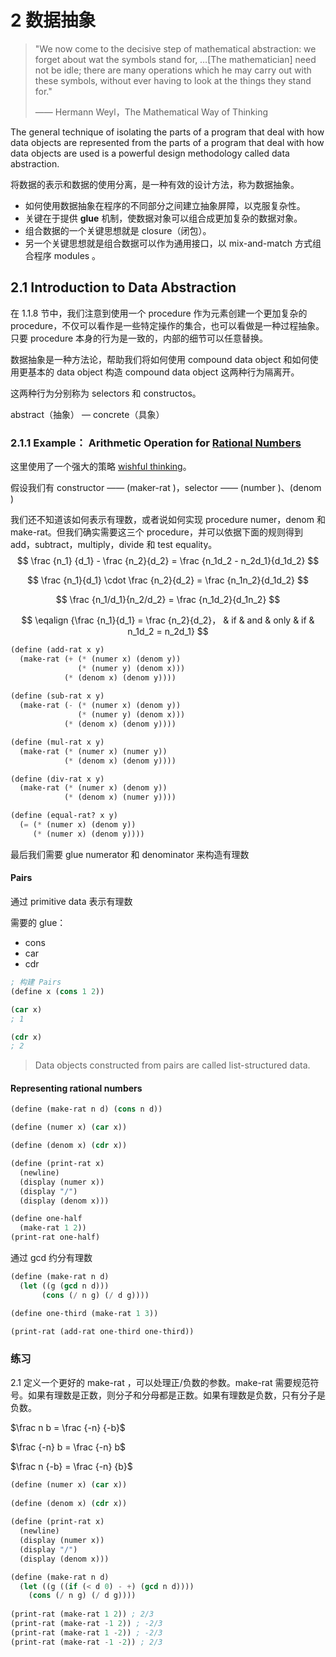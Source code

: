 # 2  数据抽象



> "We now  come to  the decisive step of mathematical abstraction: we forget about wat the symbols stand for, …[The mathematician] need not be idle; there are many operations which he may carry out with these symbols, without ever having to look at the things they stand for." 
>
> —— Hermann Weyl，The Mathematical Way of Thinking
>



The general technique of isolating the parts of a program that deal with how data objects are represented from the parts of a program that deal  with how data objects are used is a powerful design methodology called data abstraction.

将数据的表示和数据的使用分离，是一种有效的设计方法，称为数据抽象。



- 如何使用数据抽象在程序的不同部分之间建立抽象屏障，以克服复杂性。
- 关键在于提供 **glue** 机制，使数据对象可以组合成更加复杂的数据对象。
- 组合数据的一个关键思想就是 closure（闭包）。
- 另一个关键思想就是组合数据可以作为通用接口，以 mix-and-match 方式组合程序 modules 。




## 2.1 Introduction to Data Abstraction 



在 1.1.8 节中，我们注意到使用一个 procedure 作为元素创建一个更加复杂的 procedure，不仅可以看作是一些特定操作的集合，也可以看做是一种过程抽象。只要 procedure 本身的行为是一致的，内部的细节可以任意替换。



数据抽象是一种方法论，帮助我们将如何使用 compound data object 和如何使用更基本的 data object 构造 compound data object 这两种行为隔离开。

这两种行为分别称为 selectors 和 constructos。



abstract（抽象） — concrete（具象）



### 2.1.1 Example： Arithmetic Operation for [Rational Numbers](https://www.wikiwand.com/en/Rational_number)



这里使用了一个强大的策略 [wishful thinking](https://www.wikiwand.com/en/Wishful_thinking#/Representations_of_environment)。 

假设我们有 constructor —— (maker-rat <n> <d>)，selector —— (number <x>)、(denom <x>)

我们还不知道该如何表示有理数，或者说如何实现 procedure numer，denom 和 make-rat。但我们确实需要这三个 procedure，并可以依据下面的规则得到 add，subtract，multiply，divide 和 test equality。
$$
\frac {n_1} {d_1} - \frac {n_2}{d_2} = \frac {n_1d_2 - n_2d_1}{d_1d_2}
$$

$$
\frac {n_1}{d_1} \cdot \frac {n_2}{d_2} = \frac {n_1n_2}{d_1d_2}
$$

$$
\frac {n_1/d_1}{n_2/d_2} = \frac {n_1d_2}{d_1n_2}
$$

$$
\eqalign {\frac {n_1}{d_1} = \frac {n_2}{d_2}， & if  & and & only & if & n_1d_2 = n_2d_1}
$$

```lisp
(define (add-rat x y)
  (make-rat (+ (* (numer x) (denom y))
               (* (numer y) (denom x)))
            (* (denom x) (denom y))))
               
(define (sub-rat x y)
  (make-rat (- (* (numer x) (denom y))
               (* (numer y) (denom x)))
            (* (denom x) (denom y))))

(define (mul-rat x y)
  (make-rat (* (numer x) (numer y))
            (* (denom x) (denom y))))

(define (div-rat x y)
  (make-rat (* (numer x) (denom y))
            (* (denom x) (numer y))))

(define (equal-rat? x y)
  (= (* (numer x) (denom y))
     (* (numer x) (denom y))))
```

最后我们需要 glue numerator 和 denominator 来构造有理数 



#### Pairs

通过 primitive data 表示有理数

需要的 glue：

- cons
- car
- cdr

```lisp
; 构建 Pairs
(define x (cons 1 2))

(car x)
; 1

(cdr x)
; 2
```



> Data objects constructed from pairs are called list-structured data.



#### Representing rational numbers

```lisp
(define (make-rat n d) (cons n d))

(define (numer x) (car x))

(define (denom x) (cdr x))

(define (print-rat x)
  (newline)
  (display (numer x))
  (display "/")
  (display (denom x)))

(define one-half
  (make-rat 1 2))
(print-rat one-half)
```



通过 gcd 约分有理数

```lisp
(define (make-rat n d)
  (let ((g (gcd n d)))
       (cons (/ n g) (/ d g))))

(define one-third (make-rat 1 3))

(print-rat (add-rat one-third one-third))
```



### 练习

2.1 定义一个更好的 make-rat ，可以处理正/负数的参数。make-rat 需要规范符号。如果有理数是正数，则分子和分母都是正数。如果有理数是负数，只有分子是负数。

$\frac n b = \frac {-n} {-b}$

$\frac {-n} b = \frac {-n} b$

$\frac n {-b} = \frac {-n} {b}$

```lisp
(define (numer x) (car x)) 
  
(define (denom x) (cdr x)) 
  
(define (print-rat x)
  (newline) 
  (display (numer x)) 
  (display "/") 
  (display (denom x))) 

(define (make-rat n d) 
  (let ((g ((if (< d 0) - +) (gcd n d)))) 
    (cons (/ n g) (/ d g)))) 
  
(print-rat (make-rat 1 2)) ; 2/3 
(print-rat (make-rat -1 2)) ; -2/3 
(print-rat (make-rat 1 -2)) ; -2/3 
(print-rat (make-rat -1 -2)) ; 2/3 
  
```

